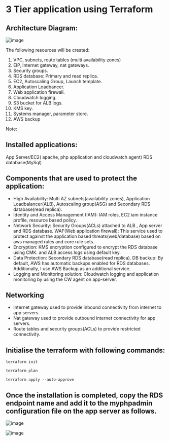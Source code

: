 # 3 Tier application using Terraform

## Architecture Diagram:
![image](https://github.com/gtmnagalla/3tier/assets/85630305/8e25b360-2cdc-4c31-a09e-b5ea70025316)


The following resources will be created:
1. VPC, subnets, route tables (multi availability zones)
2. EIP, Internet gateway, nat gateways.
3. Security groups.
4. RDS database: Primary and read replica.
5. EC2, Autoscaling Group, Launch template.
6. Application Loadbancer.
7. Web application firewall.
8. Cloudwatch logging.
9. S3 bucket for ALB logs.
10. KMS key.
11. Systems manager, parameter store.
12. AWS backup

Note: 

## Installed applications:
App Server/EC2( apache, php application and cloudwatch agent)
RDS database(MySql)

## Components that are used to protect the application:
- High Availability: Multi AZ subnets(availability zones), Application Loadbalancer(ALB), Autoscaling group(ASG) and Secondary RDS database(read replica).
- Identity and Access Management (IAM): IAM roles, EC2 iam instance profile, resource based policy.
- Network Security: Security Groups(ACLs) attached to ALB , App server and RDS database.
  WAF(Web application firewall): This service used to protect against the application based threats(web/database) based on aws managed rules and core rule sets.
- Encryption: KMS encryption configured to encrypt the RDS database using CMK. and ALB access logs using default key.
- Data Protection: Secondary RDS database(read replica).
  DB backup: By default, AWS has automatic backups enabled for RDS databases. Additionally, I use AWS Backup as an additional service.
- Logging and Monitoring solution: Cloudwatch logging and application monitoring by using the CW agent on app-server.
  
## Networking
- Internet gateway used to provide inbound connectivity from internet to app servers.
- Nat gateway used to provide outbound internet connectivity for app servers.
- Route tables and security groups(ACLs) to provide restricted connectivity. 

## Initialise the terraform with following commands:
```terraform init```

```terraform plan```

```terraform apply --auto-approve```

## Once the installation is completed, copy the RDS endpoint name and add it to the myphpadmin configuration file on the app server as follows.
 ![image](https://github.com/gtmnagalla/3tier/assets/85630305/0b98d6f1-78a4-472a-a4db-8f716e30dfcc)

 ![image](https://github.com/gtmnagalla/3tier/assets/85630305/6e91cf8c-774a-4fe8-9e2d-6da64890a4d7)

